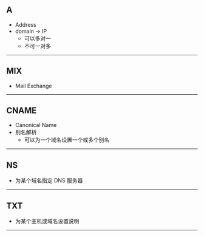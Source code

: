 ## A

* Address
* domain -> IP
    * 可以多对一
    * 不可一对多

---

## MIX

* Mail Exchange

---

## CNAME

* Canonical Name
* 别名解析
    * 可以为一个域名设置一个或多个别名

---

## NS

* 为某个域名指定 DNS 服务器

---

## TXT

* 为某个主机或域名设置说明

---
